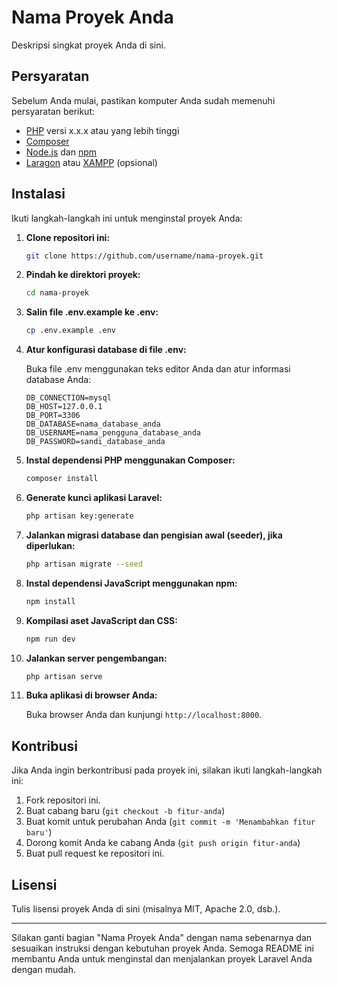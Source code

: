 # Nama Proyek Anda

Deskripsi singkat proyek Anda di sini.

## Persyaratan

Sebelum Anda mulai, pastikan komputer Anda sudah memenuhi persyaratan berikut:

- [PHP](https://www.php.net/) versi x.x.x atau yang lebih tinggi
- [Composer](https://getcomposer.org/)
- [Node.js](https://nodejs.org/) dan [npm](https://www.npmjs.com/)
- [Laragon](https://laragon.org/) atau [XAMPP](https://www.apachefriends.org/index.html) (opsional)

## Instalasi

Ikuti langkah-langkah ini untuk menginstal proyek Anda:

1. **Clone repositori ini:**

    ```bash
    git clone https://github.com/username/nama-proyek.git
    ```

2. **Pindah ke direktori proyek:**

    ```bash
    cd nama-proyek
    ```

3. **Salin file .env.example ke .env:**

    ```bash
    cp .env.example .env
    ```

4. **Atur konfigurasi database di file .env:**

    Buka file .env menggunakan teks editor Anda dan atur informasi database Anda:

    ```env
    DB_CONNECTION=mysql
    DB_HOST=127.0.0.1
    DB_PORT=3306
    DB_DATABASE=nama_database_anda
    DB_USERNAME=nama_pengguna_database_anda
    DB_PASSWORD=sandi_database_anda
    ```

5. **Instal dependensi PHP menggunakan Composer:**

    ```bash
    composer install
    ```

6. **Generate kunci aplikasi Laravel:**

    ```bash
    php artisan key:generate
    ```

7. **Jalankan migrasi database dan pengisian awal (seeder), jika diperlukan:**

    ```bash
    php artisan migrate --seed
    ```

8. **Instal dependensi JavaScript menggunakan npm:**

    ```bash
    npm install
    ```

9. **Kompilasi aset JavaScript dan CSS:**

    ```bash
    npm run dev
    ```

10. **Jalankan server pengembangan:**

    ```bash
    php artisan serve
    ```

11. **Buka aplikasi di browser Anda:**

    Buka browser Anda dan kunjungi `http://localhost:8000`.

## Kontribusi

Jika Anda ingin berkontribusi pada proyek ini, silakan ikuti langkah-langkah ini:

1. Fork repositori ini.
2. Buat cabang baru (`git checkout -b fitur-anda`)
3. Buat komit untuk perubahan Anda (`git commit -m 'Menambahkan fitur baru'`)
4. Dorong komit Anda ke cabang Anda (`git push origin fitur-anda`)
5. Buat pull request ke repositori ini.

## Lisensi

Tulis lisensi proyek Anda di sini (misalnya MIT, Apache 2.0, dsb.).

---

Silakan ganti bagian "Nama Proyek Anda" dengan nama sebenarnya dan sesuaikan instruksi dengan kebutuhan proyek Anda. Semoga README ini membantu Anda untuk menginstal dan menjalankan proyek Laravel Anda dengan mudah.

